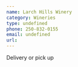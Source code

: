 ```yaml
---
name: Larch Hills Winery
category: Wineries
type: undefined
phone: 250-832-0155 
email: undefined
url: 
---
```


Delivery or pick up